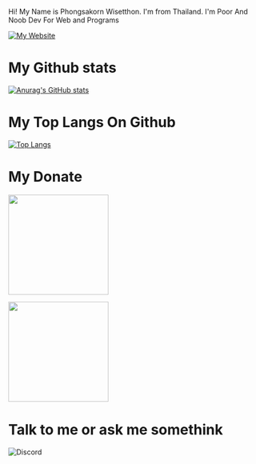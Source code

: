 Hi! My Name is Phongsakorn Wisetthon. I'm from Thailand. I'm Poor And Noob Dev For Web and Programs

[![My Website](https://img.shields.io/badge/website-000000?style=for-the-badge&logo=About.me&logoColor=white)](https://pwisetthon.com/)

# My Github stats

[![Anurag's GitHub stats](https://github-readme-stats.vercel.app/api?username=boyphongsakorn)](https://github.com/anuraghazra/github-readme-stats)

# My Top Langs On Github

[![Top Langs](https://github-readme-stats.vercel.app/api/top-langs/?username=boyphongsakorn&layout=compact)](https://github.com/anuraghazra/github-readme-stats)

# My Donate

<a href="https://ko-fi.com/boyphongsakorn"><img src="https://uploads-ssl.webflow.com/5c14e387dab576fe667689cf/5cbed8a4cf61eceb26012821_SupportMe_red-p-500.png" width="200"></a>

<a href="https://www.buymeacoffee.com/boyphongsakorn"><img src="https://cdn.buymeacoffee.com/buttons/v2/default-yellow.png" width="200"></a>

# Talk to me or ask me somethink

![Discord](https://img.shields.io/discord/844173039520317470?label=Discord&logo=Discord&style=for-the-badge)
